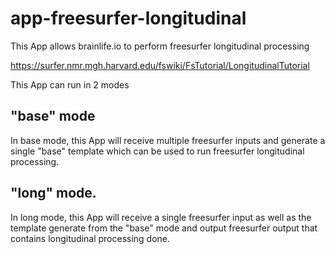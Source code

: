 # app-freesurfer-longitudinal

This App allows brainlife.io to perform freesurfer longitudinal processing

https://surfer.nmr.mgh.harvard.edu/fswiki/FsTutorial/LongitudinalTutorial

This App can run in 2 modes

## "base" mode

In base mode, this App will receive multiple freesurfer inputs and generate a single "base" template which can be used to run freesurfer longitudinal processing.

## "long" mode.

In long mode, this App will receive a single freesurfer input as well as the template generate from the "base" mode and output freesurfer output that contains longitudinal processing done.


